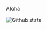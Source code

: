 Aloha 

![Github stats](https://github-readme-stats.vercel.app/api?username=HPieniazek&show_icons=true&bg_color=0D1117&theme=radical&hide_border=true&count_private=true)
<!---![Top Langs](https://github-readme-stats.vercel.app/api/top-langs/?username=HPieniazek&show_icons=true&bg_color=0D1117&theme=radical&hide_border=true&count_private=true)---!>


<!---
HPieniazek/HPieniazek is a ✨ special ✨ repository because its `README.md` (this file) appears on your GitHub profile.
You can click the Preview link to take a look at your changes.
--->
